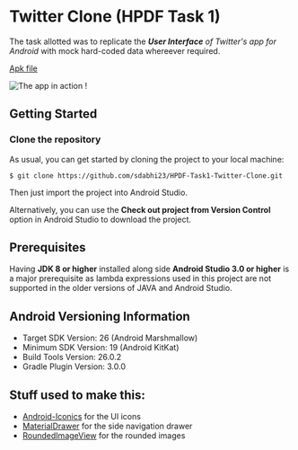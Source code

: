 # Twitter Clone (HPDF Task 1)

The task allotted was to replicate the _**User Interface** of Twitter's app for Android_ with mock hard-coded data whereever required.

[Apk file](http://www.mediafire.com/file/zg4bf21d84l5w15/HPDF-Task1.apk)

![The app in action !](https://media.giphy.com/media/xUOxf39oNp58S5ClfG/giphy.gif)

## Getting Started

### Clone the repository

As usual, you can get started by cloning the project to your local machine:

```
$ git clone https://github.com/sdabhi23/HPDF-Task1-Twitter-Clone.git
```

Then just import the project into Android Studio.

Alternatively, you can use the **Check out project from Version Control** option in Android Studio to download the project.

## Prerequisites

Having **JDK 8 or higher** installed along side **Android Studio 3.0 or higher** is a major prerequisite as lambda expressions used in this project are not supported in the older versions of JAVA and Android Studio.

## Android Versioning Information

 * Target SDK Version: 26 (Android Marshmallow)
 * Minimum SDK Version: 19 (Android KitKat)
 * Build Tools Version: 26.0.2
 * Gradle Plugin Version: 3.0.0

## Stuff used to make this:

 * [Android-Iconics](https://github.com/mikepenz/Android-Iconics) for the UI icons
 * [MaterialDrawer](https://github.com/mikepenz/MaterialDrawer) for the side navigation drawer
 * [RoundedImageView](https://github.com/vinc3m1/RoundedImageView) for the rounded images
